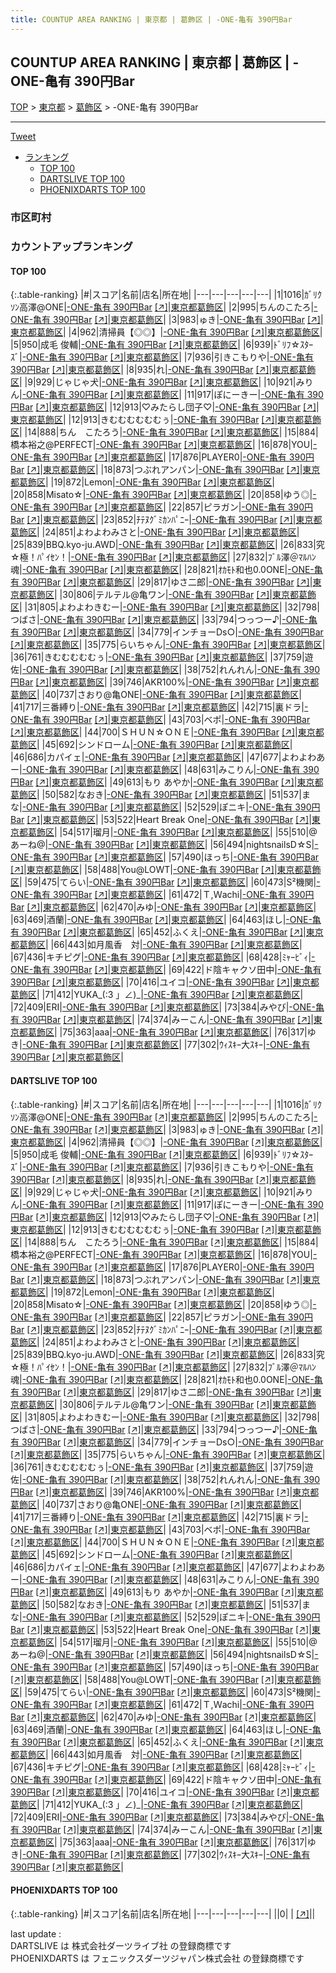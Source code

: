 ```yaml
---
title: COUNTUP AREA RANKING | 東京都 | 葛飾区 | -ONE-亀有 390円Bar
---
```

## COUNTUP AREA RANKING | 東京都 | 葛飾区 | -ONE-亀有 390円Bar

[TOP](/darts/rank/) > [東京都](/darts/rank/東京都/) > [葛飾区](/darts/rank/東京都/葛飾区/) > -ONE-亀有 390円Bar

___

<a href="https://twitter.com/share?ref_src=twsrc%5Etfw" data-text="COUNTUP AREA RANKING | 東京都葛飾区-ONE-亀有 390円Bar" class="twitter-share-button" data-hashtags="DARTSLIVE,PHOENIXDARTS,darts,ダーツ" data-show-count="false">Tweet</a>

* [ランキング](#カウントアップランキング)
    * [TOP 100](#top-100)
    * [DARTSLIVE TOP 100](#dartslive-top-100)
    * [PHOENIXDARTS TOP 100](#phoenixdarts-top-100)

### 市区町村

<ul>

</ul>

### カウントアップランキング

#### TOP 100



{:.table-ranking}
|#|スコア|名前|店名|所在地|
|---|---|---|---|---|
|1|1016|<span class="rank-name-dl">ｶﾞﾘｸｿﾝ高澤@ONE</span>|<a href="/darts/rank/shops/463054e00fcd85d4b21333aee1bd51e4.html">-ONE-亀有 390円Bar</a> <a href="https://search.dartslive.com/jp/shop/463054e00fcd85d4b21333aee1bd51e4">[↗]</a>|<a href="/darts/rank/東京都/葛飾区">東京都葛飾区</a>|
|2|995|<span class="rank-name-dl">ちんのこたろ</span>|<a href="/darts/rank/shops/463054e00fcd85d4b21333aee1bd51e4.html">-ONE-亀有 390円Bar</a> <a href="https://search.dartslive.com/jp/shop/463054e00fcd85d4b21333aee1bd51e4">[↗]</a>|<a href="/darts/rank/東京都/葛飾区">東京都葛飾区</a>|
|3|983|<span class="rank-name-dl">ゅき</span>|<a href="/darts/rank/shops/463054e00fcd85d4b21333aee1bd51e4.html">-ONE-亀有 390円Bar</a> <a href="https://search.dartslive.com/jp/shop/463054e00fcd85d4b21333aee1bd51e4">[↗]</a>|<a href="/darts/rank/東京都/葛飾区">東京都葛飾区</a>|
|4|962|<span class="rank-name-dl">清掃員【◎◎】</span>|<a href="/darts/rank/shops/463054e00fcd85d4b21333aee1bd51e4.html">-ONE-亀有 390円Bar</a> <a href="https://search.dartslive.com/jp/shop/463054e00fcd85d4b21333aee1bd51e4">[↗]</a>|<a href="/darts/rank/東京都/葛飾区">東京都葛飾区</a>|
|5|950|<span class="rank-name-dl">成毛 俊輔</span>|<a href="/darts/rank/shops/463054e00fcd85d4b21333aee1bd51e4.html">-ONE-亀有 390円Bar</a> <a href="https://search.dartslive.com/jp/shop/463054e00fcd85d4b21333aee1bd51e4">[↗]</a>|<a href="/darts/rank/東京都/葛飾区">東京都葛飾区</a>|
|6|939|<span class="rank-name-dl">ﾄﾞﾘﾌ☆ｽﾀｰｽﾞ</span>|<a href="/darts/rank/shops/463054e00fcd85d4b21333aee1bd51e4.html">-ONE-亀有 390円Bar</a> <a href="https://search.dartslive.com/jp/shop/463054e00fcd85d4b21333aee1bd51e4">[↗]</a>|<a href="/darts/rank/東京都/葛飾区">東京都葛飾区</a>|
|7|936|<span class="rank-name-dl">引きこもりや</span>|<a href="/darts/rank/shops/463054e00fcd85d4b21333aee1bd51e4.html">-ONE-亀有 390円Bar</a> <a href="https://search.dartslive.com/jp/shop/463054e00fcd85d4b21333aee1bd51e4">[↗]</a>|<a href="/darts/rank/東京都/葛飾区">東京都葛飾区</a>|
|8|935|<span class="rank-name-dl">れ</span>|<a href="/darts/rank/shops/463054e00fcd85d4b21333aee1bd51e4.html">-ONE-亀有 390円Bar</a> <a href="https://search.dartslive.com/jp/shop/463054e00fcd85d4b21333aee1bd51e4">[↗]</a>|<a href="/darts/rank/東京都/葛飾区">東京都葛飾区</a>|
|9|929|<span class="rank-name-dl">じゃじゃ犬</span>|<a href="/darts/rank/shops/463054e00fcd85d4b21333aee1bd51e4.html">-ONE-亀有 390円Bar</a> <a href="https://search.dartslive.com/jp/shop/463054e00fcd85d4b21333aee1bd51e4">[↗]</a>|<a href="/darts/rank/東京都/葛飾区">東京都葛飾区</a>|
|10|921|<span class="rank-name-dl">みりん</span>|<a href="/darts/rank/shops/463054e00fcd85d4b21333aee1bd51e4.html">-ONE-亀有 390円Bar</a> <a href="https://search.dartslive.com/jp/shop/463054e00fcd85d4b21333aee1bd51e4">[↗]</a>|<a href="/darts/rank/東京都/葛飾区">東京都葛飾区</a>|
|11|917|<span class="rank-name-dl">ぽにーきー</span>|<a href="/darts/rank/shops/463054e00fcd85d4b21333aee1bd51e4.html">-ONE-亀有 390円Bar</a> <a href="https://search.dartslive.com/jp/shop/463054e00fcd85d4b21333aee1bd51e4">[↗]</a>|<a href="/darts/rank/東京都/葛飾区">東京都葛飾区</a>|
|12|913|<span class="rank-name-dl">♡みたらし団子♡</span>|<a href="/darts/rank/shops/463054e00fcd85d4b21333aee1bd51e4.html">-ONE-亀有 390円Bar</a> <a href="https://search.dartslive.com/jp/shop/463054e00fcd85d4b21333aee1bd51e4">[↗]</a>|<a href="/darts/rank/東京都/葛飾区">東京都葛飾区</a>|
|12|913|<span class="rank-name-dl">きむむむむむむぅ</span>|<a href="/darts/rank/shops/463054e00fcd85d4b21333aee1bd51e4.html">-ONE-亀有 390円Bar</a> <a href="https://search.dartslive.com/jp/shop/463054e00fcd85d4b21333aee1bd51e4">[↗]</a>|<a href="/darts/rank/東京都/葛飾区">東京都葛飾区</a>|
|14|888|<span class="rank-name-dl">ちん　こたろう</span>|<a href="/darts/rank/shops/463054e00fcd85d4b21333aee1bd51e4.html">-ONE-亀有 390円Bar</a> <a href="https://search.dartslive.com/jp/shop/463054e00fcd85d4b21333aee1bd51e4">[↗]</a>|<a href="/darts/rank/東京都/葛飾区">東京都葛飾区</a>|
|15|884|<span class="rank-name-dl">橋本裕之@PERFECT</span>|<a href="/darts/rank/shops/463054e00fcd85d4b21333aee1bd51e4.html">-ONE-亀有 390円Bar</a> <a href="https://search.dartslive.com/jp/shop/463054e00fcd85d4b21333aee1bd51e4">[↗]</a>|<a href="/darts/rank/東京都/葛飾区">東京都葛飾区</a>|
|16|878|<span class="rank-name-dl">YOU</span>|<a href="/darts/rank/shops/463054e00fcd85d4b21333aee1bd51e4.html">-ONE-亀有 390円Bar</a> <a href="https://search.dartslive.com/jp/shop/463054e00fcd85d4b21333aee1bd51e4">[↗]</a>|<a href="/darts/rank/東京都/葛飾区">東京都葛飾区</a>|
|17|876|<span class="rank-name-dl">PLAYER0</span>|<a href="/darts/rank/shops/463054e00fcd85d4b21333aee1bd51e4.html">-ONE-亀有 390円Bar</a> <a href="https://search.dartslive.com/jp/shop/463054e00fcd85d4b21333aee1bd51e4">[↗]</a>|<a href="/darts/rank/東京都/葛飾区">東京都葛飾区</a>|
|18|873|<span class="rank-name-dl">つぶれアンパン</span>|<a href="/darts/rank/shops/463054e00fcd85d4b21333aee1bd51e4.html">-ONE-亀有 390円Bar</a> <a href="https://search.dartslive.com/jp/shop/463054e00fcd85d4b21333aee1bd51e4">[↗]</a>|<a href="/darts/rank/東京都/葛飾区">東京都葛飾区</a>|
|19|872|<span class="rank-name-dl">Lemon</span>|<a href="/darts/rank/shops/463054e00fcd85d4b21333aee1bd51e4.html">-ONE-亀有 390円Bar</a> <a href="https://search.dartslive.com/jp/shop/463054e00fcd85d4b21333aee1bd51e4">[↗]</a>|<a href="/darts/rank/東京都/葛飾区">東京都葛飾区</a>|
|20|858|<span class="rank-name-dl">Misato☆</span>|<a href="/darts/rank/shops/463054e00fcd85d4b21333aee1bd51e4.html">-ONE-亀有 390円Bar</a> <a href="https://search.dartslive.com/jp/shop/463054e00fcd85d4b21333aee1bd51e4">[↗]</a>|<a href="/darts/rank/東京都/葛飾区">東京都葛飾区</a>|
|20|858|<span class="rank-name-dl">ゆう◎</span>|<a href="/darts/rank/shops/463054e00fcd85d4b21333aee1bd51e4.html">-ONE-亀有 390円Bar</a> <a href="https://search.dartslive.com/jp/shop/463054e00fcd85d4b21333aee1bd51e4">[↗]</a>|<a href="/darts/rank/東京都/葛飾区">東京都葛飾区</a>|
|22|857|<span class="rank-name-dl">ピラガン</span>|<a href="/darts/rank/shops/463054e00fcd85d4b21333aee1bd51e4.html">-ONE-亀有 390円Bar</a> <a href="https://search.dartslive.com/jp/shop/463054e00fcd85d4b21333aee1bd51e4">[↗]</a>|<a href="/darts/rank/東京都/葛飾区">東京都葛飾区</a>|
|23|852|<span class="rank-name-dl">ﾁﾃﾇｸﾞﾐｶﾝﾊﾟﾆｰ</span>|<a href="/darts/rank/shops/463054e00fcd85d4b21333aee1bd51e4.html">-ONE-亀有 390円Bar</a> <a href="https://search.dartslive.com/jp/shop/463054e00fcd85d4b21333aee1bd51e4">[↗]</a>|<a href="/darts/rank/東京都/葛飾区">東京都葛飾区</a>|
|24|851|<span class="rank-name-dl">よわよわみさと</span>|<a href="/darts/rank/shops/463054e00fcd85d4b21333aee1bd51e4.html">-ONE-亀有 390円Bar</a> <a href="https://search.dartslive.com/jp/shop/463054e00fcd85d4b21333aee1bd51e4">[↗]</a>|<a href="/darts/rank/東京都/葛飾区">東京都葛飾区</a>|
|25|839|<span class="rank-name-dl">BBQ.kyo-ju.AWD</span>|<a href="/darts/rank/shops/463054e00fcd85d4b21333aee1bd51e4.html">-ONE-亀有 390円Bar</a> <a href="https://search.dartslive.com/jp/shop/463054e00fcd85d4b21333aee1bd51e4">[↗]</a>|<a href="/darts/rank/東京都/葛飾区">東京都葛飾区</a>|
|26|833|<span class="rank-name-dl">究☆極！ﾊﾟｲｾﾝ！</span>|<a href="/darts/rank/shops/463054e00fcd85d4b21333aee1bd51e4.html">-ONE-亀有 390円Bar</a> <a href="https://search.dartslive.com/jp/shop/463054e00fcd85d4b21333aee1bd51e4">[↗]</a>|<a href="/darts/rank/東京都/葛飾区">東京都葛飾区</a>|
|27|832|<span class="rank-name-dl">ﾌﾞﾙ澤＠ﾏﾙﾊﾝ魂</span>|<a href="/darts/rank/shops/463054e00fcd85d4b21333aee1bd51e4.html">-ONE-亀有 390円Bar</a> <a href="https://search.dartslive.com/jp/shop/463054e00fcd85d4b21333aee1bd51e4">[↗]</a>|<a href="/darts/rank/東京都/葛飾区">東京都葛飾区</a>|
|28|821|<span class="rank-name-dl">ｵｶﾓﾄ和也0.0ONE</span>|<a href="/darts/rank/shops/463054e00fcd85d4b21333aee1bd51e4.html">-ONE-亀有 390円Bar</a> <a href="https://search.dartslive.com/jp/shop/463054e00fcd85d4b21333aee1bd51e4">[↗]</a>|<a href="/darts/rank/東京都/葛飾区">東京都葛飾区</a>|
|29|817|<span class="rank-name-dl">ゆさ二郎</span>|<a href="/darts/rank/shops/463054e00fcd85d4b21333aee1bd51e4.html">-ONE-亀有 390円Bar</a> <a href="https://search.dartslive.com/jp/shop/463054e00fcd85d4b21333aee1bd51e4">[↗]</a>|<a href="/darts/rank/東京都/葛飾区">東京都葛飾区</a>|
|30|806|<span class="rank-name-dl">テルテル@亀ワン</span>|<a href="/darts/rank/shops/463054e00fcd85d4b21333aee1bd51e4.html">-ONE-亀有 390円Bar</a> <a href="https://search.dartslive.com/jp/shop/463054e00fcd85d4b21333aee1bd51e4">[↗]</a>|<a href="/darts/rank/東京都/葛飾区">東京都葛飾区</a>|
|31|805|<span class="rank-name-dl">よわよわきむー</span>|<a href="/darts/rank/shops/463054e00fcd85d4b21333aee1bd51e4.html">-ONE-亀有 390円Bar</a> <a href="https://search.dartslive.com/jp/shop/463054e00fcd85d4b21333aee1bd51e4">[↗]</a>|<a href="/darts/rank/東京都/葛飾区">東京都葛飾区</a>|
|32|798|<span class="rank-name-dl">つばさ</span>|<a href="/darts/rank/shops/463054e00fcd85d4b21333aee1bd51e4.html">-ONE-亀有 390円Bar</a> <a href="https://search.dartslive.com/jp/shop/463054e00fcd85d4b21333aee1bd51e4">[↗]</a>|<a href="/darts/rank/東京都/葛飾区">東京都葛飾区</a>|
|33|794|<span class="rank-name-dl">つっつー♪</span>|<a href="/darts/rank/shops/463054e00fcd85d4b21333aee1bd51e4.html">-ONE-亀有 390円Bar</a> <a href="https://search.dartslive.com/jp/shop/463054e00fcd85d4b21333aee1bd51e4">[↗]</a>|<a href="/darts/rank/東京都/葛飾区">東京都葛飾区</a>|
|34|779|<span class="rank-name-dl">インチョーDs○</span>|<a href="/darts/rank/shops/463054e00fcd85d4b21333aee1bd51e4.html">-ONE-亀有 390円Bar</a> <a href="https://search.dartslive.com/jp/shop/463054e00fcd85d4b21333aee1bd51e4">[↗]</a>|<a href="/darts/rank/東京都/葛飾区">東京都葛飾区</a>|
|35|775|<span class="rank-name-dl">らいちゃん</span>|<a href="/darts/rank/shops/463054e00fcd85d4b21333aee1bd51e4.html">-ONE-亀有 390円Bar</a> <a href="https://search.dartslive.com/jp/shop/463054e00fcd85d4b21333aee1bd51e4">[↗]</a>|<a href="/darts/rank/東京都/葛飾区">東京都葛飾区</a>|
|36|761|<span class="rank-name-dl">きむむむむむぅ</span>|<a href="/darts/rank/shops/463054e00fcd85d4b21333aee1bd51e4.html">-ONE-亀有 390円Bar</a> <a href="https://search.dartslive.com/jp/shop/463054e00fcd85d4b21333aee1bd51e4">[↗]</a>|<a href="/darts/rank/東京都/葛飾区">東京都葛飾区</a>|
|37|759|<span class="rank-name-dl">遊佐</span>|<a href="/darts/rank/shops/463054e00fcd85d4b21333aee1bd51e4.html">-ONE-亀有 390円Bar</a> <a href="https://search.dartslive.com/jp/shop/463054e00fcd85d4b21333aee1bd51e4">[↗]</a>|<a href="/darts/rank/東京都/葛飾区">東京都葛飾区</a>|
|38|752|<span class="rank-name-dl">れんれん</span>|<a href="/darts/rank/shops/463054e00fcd85d4b21333aee1bd51e4.html">-ONE-亀有 390円Bar</a> <a href="https://search.dartslive.com/jp/shop/463054e00fcd85d4b21333aee1bd51e4">[↗]</a>|<a href="/darts/rank/東京都/葛飾区">東京都葛飾区</a>|
|39|746|<span class="rank-name-dl">AKR100%</span>|<a href="/darts/rank/shops/463054e00fcd85d4b21333aee1bd51e4.html">-ONE-亀有 390円Bar</a> <a href="https://search.dartslive.com/jp/shop/463054e00fcd85d4b21333aee1bd51e4">[↗]</a>|<a href="/darts/rank/東京都/葛飾区">東京都葛飾区</a>|
|40|737|<span class="rank-name-dl">さおり@亀ONE</span>|<a href="/darts/rank/shops/463054e00fcd85d4b21333aee1bd51e4.html">-ONE-亀有 390円Bar</a> <a href="https://search.dartslive.com/jp/shop/463054e00fcd85d4b21333aee1bd51e4">[↗]</a>|<a href="/darts/rank/東京都/葛飾区">東京都葛飾区</a>|
|41|717|<span class="rank-name-dl">三番縛り</span>|<a href="/darts/rank/shops/463054e00fcd85d4b21333aee1bd51e4.html">-ONE-亀有 390円Bar</a> <a href="https://search.dartslive.com/jp/shop/463054e00fcd85d4b21333aee1bd51e4">[↗]</a>|<a href="/darts/rank/東京都/葛飾区">東京都葛飾区</a>|
|42|715|<span class="rank-name-dl">裏ドラ</span>|<a href="/darts/rank/shops/463054e00fcd85d4b21333aee1bd51e4.html">-ONE-亀有 390円Bar</a> <a href="https://search.dartslive.com/jp/shop/463054e00fcd85d4b21333aee1bd51e4">[↗]</a>|<a href="/darts/rank/東京都/葛飾区">東京都葛飾区</a>|
|43|703|<span class="rank-name-dl">ベポ</span>|<a href="/darts/rank/shops/463054e00fcd85d4b21333aee1bd51e4.html">-ONE-亀有 390円Bar</a> <a href="https://search.dartslive.com/jp/shop/463054e00fcd85d4b21333aee1bd51e4">[↗]</a>|<a href="/darts/rank/東京都/葛飾区">東京都葛飾区</a>|
|44|700|<span class="rank-name-dl">ＳＨＵＮ☆ＯＮＥ</span>|<a href="/darts/rank/shops/463054e00fcd85d4b21333aee1bd51e4.html">-ONE-亀有 390円Bar</a> <a href="https://search.dartslive.com/jp/shop/463054e00fcd85d4b21333aee1bd51e4">[↗]</a>|<a href="/darts/rank/東京都/葛飾区">東京都葛飾区</a>|
|45|692|<span class="rank-name-dl">シンドローム</span>|<a href="/darts/rank/shops/463054e00fcd85d4b21333aee1bd51e4.html">-ONE-亀有 390円Bar</a> <a href="https://search.dartslive.com/jp/shop/463054e00fcd85d4b21333aee1bd51e4">[↗]</a>|<a href="/darts/rank/東京都/葛飾区">東京都葛飾区</a>|
|46|686|<span class="rank-name-dl">カパイェ</span>|<a href="/darts/rank/shops/463054e00fcd85d4b21333aee1bd51e4.html">-ONE-亀有 390円Bar</a> <a href="https://search.dartslive.com/jp/shop/463054e00fcd85d4b21333aee1bd51e4">[↗]</a>|<a href="/darts/rank/東京都/葛飾区">東京都葛飾区</a>|
|47|677|<span class="rank-name-dl">よわよわあー</span>|<a href="/darts/rank/shops/463054e00fcd85d4b21333aee1bd51e4.html">-ONE-亀有 390円Bar</a> <a href="https://search.dartslive.com/jp/shop/463054e00fcd85d4b21333aee1bd51e4">[↗]</a>|<a href="/darts/rank/東京都/葛飾区">東京都葛飾区</a>|
|48|631|<span class="rank-name-dl">みこりん</span>|<a href="/darts/rank/shops/463054e00fcd85d4b21333aee1bd51e4.html">-ONE-亀有 390円Bar</a> <a href="https://search.dartslive.com/jp/shop/463054e00fcd85d4b21333aee1bd51e4">[↗]</a>|<a href="/darts/rank/東京都/葛飾区">東京都葛飾区</a>|
|49|613|<span class="rank-name-dl">もり あやか</span>|<a href="/darts/rank/shops/463054e00fcd85d4b21333aee1bd51e4.html">-ONE-亀有 390円Bar</a> <a href="https://search.dartslive.com/jp/shop/463054e00fcd85d4b21333aee1bd51e4">[↗]</a>|<a href="/darts/rank/東京都/葛飾区">東京都葛飾区</a>|
|50|582|<span class="rank-name-dl">なおき</span>|<a href="/darts/rank/shops/463054e00fcd85d4b21333aee1bd51e4.html">-ONE-亀有 390円Bar</a> <a href="https://search.dartslive.com/jp/shop/463054e00fcd85d4b21333aee1bd51e4">[↗]</a>|<a href="/darts/rank/東京都/葛飾区">東京都葛飾区</a>|
|51|537|<span class="rank-name-dl">まな</span>|<a href="/darts/rank/shops/463054e00fcd85d4b21333aee1bd51e4.html">-ONE-亀有 390円Bar</a> <a href="https://search.dartslive.com/jp/shop/463054e00fcd85d4b21333aee1bd51e4">[↗]</a>|<a href="/darts/rank/東京都/葛飾区">東京都葛飾区</a>|
|52|529|<span class="rank-name-dl">ぽニキ</span>|<a href="/darts/rank/shops/463054e00fcd85d4b21333aee1bd51e4.html">-ONE-亀有 390円Bar</a> <a href="https://search.dartslive.com/jp/shop/463054e00fcd85d4b21333aee1bd51e4">[↗]</a>|<a href="/darts/rank/東京都/葛飾区">東京都葛飾区</a>|
|53|522|<span class="rank-name-dl">Heart Break One</span>|<a href="/darts/rank/shops/463054e00fcd85d4b21333aee1bd51e4.html">-ONE-亀有 390円Bar</a> <a href="https://search.dartslive.com/jp/shop/463054e00fcd85d4b21333aee1bd51e4">[↗]</a>|<a href="/darts/rank/東京都/葛飾区">東京都葛飾区</a>|
|54|517|<span class="rank-name-dl">瑠月</span>|<a href="/darts/rank/shops/463054e00fcd85d4b21333aee1bd51e4.html">-ONE-亀有 390円Bar</a> <a href="https://search.dartslive.com/jp/shop/463054e00fcd85d4b21333aee1bd51e4">[↗]</a>|<a href="/darts/rank/東京都/葛飾区">東京都葛飾区</a>|
|55|510|<span class="rank-name-dl">@あーね@</span>|<a href="/darts/rank/shops/463054e00fcd85d4b21333aee1bd51e4.html">-ONE-亀有 390円Bar</a> <a href="https://search.dartslive.com/jp/shop/463054e00fcd85d4b21333aee1bd51e4">[↗]</a>|<a href="/darts/rank/東京都/葛飾区">東京都葛飾区</a>|
|56|494|<span class="rank-name-dl">nightsnailsD☆S</span>|<a href="/darts/rank/shops/463054e00fcd85d4b21333aee1bd51e4.html">-ONE-亀有 390円Bar</a> <a href="https://search.dartslive.com/jp/shop/463054e00fcd85d4b21333aee1bd51e4">[↗]</a>|<a href="/darts/rank/東京都/葛飾区">東京都葛飾区</a>|
|57|490|<span class="rank-name-dl">ほっち</span>|<a href="/darts/rank/shops/463054e00fcd85d4b21333aee1bd51e4.html">-ONE-亀有 390円Bar</a> <a href="https://search.dartslive.com/jp/shop/463054e00fcd85d4b21333aee1bd51e4">[↗]</a>|<a href="/darts/rank/東京都/葛飾区">東京都葛飾区</a>|
|58|488|<span class="rank-name-dl">You@LOWT</span>|<a href="/darts/rank/shops/463054e00fcd85d4b21333aee1bd51e4.html">-ONE-亀有 390円Bar</a> <a href="https://search.dartslive.com/jp/shop/463054e00fcd85d4b21333aee1bd51e4">[↗]</a>|<a href="/darts/rank/東京都/葛飾区">東京都葛飾区</a>|
|59|475|<span class="rank-name-dl">てらい</span>|<a href="/darts/rank/shops/463054e00fcd85d4b21333aee1bd51e4.html">-ONE-亀有 390円Bar</a> <a href="https://search.dartslive.com/jp/shop/463054e00fcd85d4b21333aee1bd51e4">[↗]</a>|<a href="/darts/rank/東京都/葛飾区">東京都葛飾区</a>|
|60|473|<span class="rank-name-dl">S²機関</span>|<a href="/darts/rank/shops/463054e00fcd85d4b21333aee1bd51e4.html">-ONE-亀有 390円Bar</a> <a href="https://search.dartslive.com/jp/shop/463054e00fcd85d4b21333aee1bd51e4">[↗]</a>|<a href="/darts/rank/東京都/葛飾区">東京都葛飾区</a>|
|61|472|<span class="rank-name-dl">Ｔ,Ｗachi</span>|<a href="/darts/rank/shops/463054e00fcd85d4b21333aee1bd51e4.html">-ONE-亀有 390円Bar</a> <a href="https://search.dartslive.com/jp/shop/463054e00fcd85d4b21333aee1bd51e4">[↗]</a>|<a href="/darts/rank/東京都/葛飾区">東京都葛飾区</a>|
|62|470|<span class="rank-name-dl">みゆ</span>|<a href="/darts/rank/shops/463054e00fcd85d4b21333aee1bd51e4.html">-ONE-亀有 390円Bar</a> <a href="https://search.dartslive.com/jp/shop/463054e00fcd85d4b21333aee1bd51e4">[↗]</a>|<a href="/darts/rank/東京都/葛飾区">東京都葛飾区</a>|
|63|469|<span class="rank-name-dl">酒蘭</span>|<a href="/darts/rank/shops/463054e00fcd85d4b21333aee1bd51e4.html">-ONE-亀有 390円Bar</a> <a href="https://search.dartslive.com/jp/shop/463054e00fcd85d4b21333aee1bd51e4">[↗]</a>|<a href="/darts/rank/東京都/葛飾区">東京都葛飾区</a>|
|64|463|<span class="rank-name-dl">ほし</span>|<a href="/darts/rank/shops/463054e00fcd85d4b21333aee1bd51e4.html">-ONE-亀有 390円Bar</a> <a href="https://search.dartslive.com/jp/shop/463054e00fcd85d4b21333aee1bd51e4">[↗]</a>|<a href="/darts/rank/東京都/葛飾区">東京都葛飾区</a>|
|65|452|<span class="rank-name-dl">ふくえ</span>|<a href="/darts/rank/shops/463054e00fcd85d4b21333aee1bd51e4.html">-ONE-亀有 390円Bar</a> <a href="https://search.dartslive.com/jp/shop/463054e00fcd85d4b21333aee1bd51e4">[↗]</a>|<a href="/darts/rank/東京都/葛飾区">東京都葛飾区</a>|
|66|443|<span class="rank-name-dl">如月風香　対</span>|<a href="/darts/rank/shops/463054e00fcd85d4b21333aee1bd51e4.html">-ONE-亀有 390円Bar</a> <a href="https://search.dartslive.com/jp/shop/463054e00fcd85d4b21333aee1bd51e4">[↗]</a>|<a href="/darts/rank/東京都/葛飾区">東京都葛飾区</a>|
|67|436|<span class="rank-name-dl">キチピグ</span>|<a href="/darts/rank/shops/463054e00fcd85d4b21333aee1bd51e4.html">-ONE-亀有 390円Bar</a> <a href="https://search.dartslive.com/jp/shop/463054e00fcd85d4b21333aee1bd51e4">[↗]</a>|<a href="/darts/rank/東京都/葛飾区">東京都葛飾区</a>|
|68|428|<span class="rank-name-dl">ﾐｬｰﾋﾞｨ</span>|<a href="/darts/rank/shops/463054e00fcd85d4b21333aee1bd51e4.html">-ONE-亀有 390円Bar</a> <a href="https://search.dartslive.com/jp/shop/463054e00fcd85d4b21333aee1bd51e4">[↗]</a>|<a href="/darts/rank/東京都/葛飾区">東京都葛飾区</a>|
|69|422|<span class="rank-name-dl">ド陰キャクソ田中</span>|<a href="/darts/rank/shops/463054e00fcd85d4b21333aee1bd51e4.html">-ONE-亀有 390円Bar</a> <a href="https://search.dartslive.com/jp/shop/463054e00fcd85d4b21333aee1bd51e4">[↗]</a>|<a href="/darts/rank/東京都/葛飾区">東京都葛飾区</a>|
|70|416|<span class="rank-name-dl">ユイコ</span>|<a href="/darts/rank/shops/463054e00fcd85d4b21333aee1bd51e4.html">-ONE-亀有 390円Bar</a> <a href="https://search.dartslive.com/jp/shop/463054e00fcd85d4b21333aee1bd51e4">[↗]</a>|<a href="/darts/rank/東京都/葛飾区">東京都葛飾区</a>|
|71|412|<span class="rank-name-dl">YUKA_(:3 」∠)_</span>|<a href="/darts/rank/shops/463054e00fcd85d4b21333aee1bd51e4.html">-ONE-亀有 390円Bar</a> <a href="https://search.dartslive.com/jp/shop/463054e00fcd85d4b21333aee1bd51e4">[↗]</a>|<a href="/darts/rank/東京都/葛飾区">東京都葛飾区</a>|
|72|409|<span class="rank-name-dl">ERI</span>|<a href="/darts/rank/shops/463054e00fcd85d4b21333aee1bd51e4.html">-ONE-亀有 390円Bar</a> <a href="https://search.dartslive.com/jp/shop/463054e00fcd85d4b21333aee1bd51e4">[↗]</a>|<a href="/darts/rank/東京都/葛飾区">東京都葛飾区</a>|
|73|384|<span class="rank-name-dl">みやび</span>|<a href="/darts/rank/shops/463054e00fcd85d4b21333aee1bd51e4.html">-ONE-亀有 390円Bar</a> <a href="https://search.dartslive.com/jp/shop/463054e00fcd85d4b21333aee1bd51e4">[↗]</a>|<a href="/darts/rank/東京都/葛飾区">東京都葛飾区</a>|
|74|374|<span class="rank-name-dl">みーこん</span>|<a href="/darts/rank/shops/463054e00fcd85d4b21333aee1bd51e4.html">-ONE-亀有 390円Bar</a> <a href="https://search.dartslive.com/jp/shop/463054e00fcd85d4b21333aee1bd51e4">[↗]</a>|<a href="/darts/rank/東京都/葛飾区">東京都葛飾区</a>|
|75|363|<span class="rank-name-dl">aaa</span>|<a href="/darts/rank/shops/463054e00fcd85d4b21333aee1bd51e4.html">-ONE-亀有 390円Bar</a> <a href="https://search.dartslive.com/jp/shop/463054e00fcd85d4b21333aee1bd51e4">[↗]</a>|<a href="/darts/rank/東京都/葛飾区">東京都葛飾区</a>|
|76|317|<span class="rank-name-dl">ゆき</span>|<a href="/darts/rank/shops/463054e00fcd85d4b21333aee1bd51e4.html">-ONE-亀有 390円Bar</a> <a href="https://search.dartslive.com/jp/shop/463054e00fcd85d4b21333aee1bd51e4">[↗]</a>|<a href="/darts/rank/東京都/葛飾区">東京都葛飾区</a>|
|77|302|<span class="rank-name-dl">ｳｨｽｷｰ大ｽｷｰ</span>|<a href="/darts/rank/shops/463054e00fcd85d4b21333aee1bd51e4.html">-ONE-亀有 390円Bar</a> <a href="https://search.dartslive.com/jp/shop/463054e00fcd85d4b21333aee1bd51e4">[↗]</a>|<a href="/darts/rank/東京都/葛飾区">東京都葛飾区</a>|


#### DARTSLIVE TOP 100



{:.table-ranking}
|#|スコア|名前|店名|所在地|
|---|---|---|---|---|
|1|1016|<span class="rank-name-dl">ｶﾞﾘｸｿﾝ高澤@ONE</span>|<a href="/darts/rank/shops/463054e00fcd85d4b21333aee1bd51e4.html">-ONE-亀有 390円Bar</a> <a href="https://search.dartslive.com/jp/shop/463054e00fcd85d4b21333aee1bd51e4">[↗]</a>|<a href="/darts/rank/東京都/葛飾区">東京都葛飾区</a>|
|2|995|<span class="rank-name-dl">ちんのこたろ</span>|<a href="/darts/rank/shops/463054e00fcd85d4b21333aee1bd51e4.html">-ONE-亀有 390円Bar</a> <a href="https://search.dartslive.com/jp/shop/463054e00fcd85d4b21333aee1bd51e4">[↗]</a>|<a href="/darts/rank/東京都/葛飾区">東京都葛飾区</a>|
|3|983|<span class="rank-name-dl">ゅき</span>|<a href="/darts/rank/shops/463054e00fcd85d4b21333aee1bd51e4.html">-ONE-亀有 390円Bar</a> <a href="https://search.dartslive.com/jp/shop/463054e00fcd85d4b21333aee1bd51e4">[↗]</a>|<a href="/darts/rank/東京都/葛飾区">東京都葛飾区</a>|
|4|962|<span class="rank-name-dl">清掃員【◎◎】</span>|<a href="/darts/rank/shops/463054e00fcd85d4b21333aee1bd51e4.html">-ONE-亀有 390円Bar</a> <a href="https://search.dartslive.com/jp/shop/463054e00fcd85d4b21333aee1bd51e4">[↗]</a>|<a href="/darts/rank/東京都/葛飾区">東京都葛飾区</a>|
|5|950|<span class="rank-name-dl">成毛 俊輔</span>|<a href="/darts/rank/shops/463054e00fcd85d4b21333aee1bd51e4.html">-ONE-亀有 390円Bar</a> <a href="https://search.dartslive.com/jp/shop/463054e00fcd85d4b21333aee1bd51e4">[↗]</a>|<a href="/darts/rank/東京都/葛飾区">東京都葛飾区</a>|
|6|939|<span class="rank-name-dl">ﾄﾞﾘﾌ☆ｽﾀｰｽﾞ</span>|<a href="/darts/rank/shops/463054e00fcd85d4b21333aee1bd51e4.html">-ONE-亀有 390円Bar</a> <a href="https://search.dartslive.com/jp/shop/463054e00fcd85d4b21333aee1bd51e4">[↗]</a>|<a href="/darts/rank/東京都/葛飾区">東京都葛飾区</a>|
|7|936|<span class="rank-name-dl">引きこもりや</span>|<a href="/darts/rank/shops/463054e00fcd85d4b21333aee1bd51e4.html">-ONE-亀有 390円Bar</a> <a href="https://search.dartslive.com/jp/shop/463054e00fcd85d4b21333aee1bd51e4">[↗]</a>|<a href="/darts/rank/東京都/葛飾区">東京都葛飾区</a>|
|8|935|<span class="rank-name-dl">れ</span>|<a href="/darts/rank/shops/463054e00fcd85d4b21333aee1bd51e4.html">-ONE-亀有 390円Bar</a> <a href="https://search.dartslive.com/jp/shop/463054e00fcd85d4b21333aee1bd51e4">[↗]</a>|<a href="/darts/rank/東京都/葛飾区">東京都葛飾区</a>|
|9|929|<span class="rank-name-dl">じゃじゃ犬</span>|<a href="/darts/rank/shops/463054e00fcd85d4b21333aee1bd51e4.html">-ONE-亀有 390円Bar</a> <a href="https://search.dartslive.com/jp/shop/463054e00fcd85d4b21333aee1bd51e4">[↗]</a>|<a href="/darts/rank/東京都/葛飾区">東京都葛飾区</a>|
|10|921|<span class="rank-name-dl">みりん</span>|<a href="/darts/rank/shops/463054e00fcd85d4b21333aee1bd51e4.html">-ONE-亀有 390円Bar</a> <a href="https://search.dartslive.com/jp/shop/463054e00fcd85d4b21333aee1bd51e4">[↗]</a>|<a href="/darts/rank/東京都/葛飾区">東京都葛飾区</a>|
|11|917|<span class="rank-name-dl">ぽにーきー</span>|<a href="/darts/rank/shops/463054e00fcd85d4b21333aee1bd51e4.html">-ONE-亀有 390円Bar</a> <a href="https://search.dartslive.com/jp/shop/463054e00fcd85d4b21333aee1bd51e4">[↗]</a>|<a href="/darts/rank/東京都/葛飾区">東京都葛飾区</a>|
|12|913|<span class="rank-name-dl">♡みたらし団子♡</span>|<a href="/darts/rank/shops/463054e00fcd85d4b21333aee1bd51e4.html">-ONE-亀有 390円Bar</a> <a href="https://search.dartslive.com/jp/shop/463054e00fcd85d4b21333aee1bd51e4">[↗]</a>|<a href="/darts/rank/東京都/葛飾区">東京都葛飾区</a>|
|12|913|<span class="rank-name-dl">きむむむむむむぅ</span>|<a href="/darts/rank/shops/463054e00fcd85d4b21333aee1bd51e4.html">-ONE-亀有 390円Bar</a> <a href="https://search.dartslive.com/jp/shop/463054e00fcd85d4b21333aee1bd51e4">[↗]</a>|<a href="/darts/rank/東京都/葛飾区">東京都葛飾区</a>|
|14|888|<span class="rank-name-dl">ちん　こたろう</span>|<a href="/darts/rank/shops/463054e00fcd85d4b21333aee1bd51e4.html">-ONE-亀有 390円Bar</a> <a href="https://search.dartslive.com/jp/shop/463054e00fcd85d4b21333aee1bd51e4">[↗]</a>|<a href="/darts/rank/東京都/葛飾区">東京都葛飾区</a>|
|15|884|<span class="rank-name-dl">橋本裕之@PERFECT</span>|<a href="/darts/rank/shops/463054e00fcd85d4b21333aee1bd51e4.html">-ONE-亀有 390円Bar</a> <a href="https://search.dartslive.com/jp/shop/463054e00fcd85d4b21333aee1bd51e4">[↗]</a>|<a href="/darts/rank/東京都/葛飾区">東京都葛飾区</a>|
|16|878|<span class="rank-name-dl">YOU</span>|<a href="/darts/rank/shops/463054e00fcd85d4b21333aee1bd51e4.html">-ONE-亀有 390円Bar</a> <a href="https://search.dartslive.com/jp/shop/463054e00fcd85d4b21333aee1bd51e4">[↗]</a>|<a href="/darts/rank/東京都/葛飾区">東京都葛飾区</a>|
|17|876|<span class="rank-name-dl">PLAYER0</span>|<a href="/darts/rank/shops/463054e00fcd85d4b21333aee1bd51e4.html">-ONE-亀有 390円Bar</a> <a href="https://search.dartslive.com/jp/shop/463054e00fcd85d4b21333aee1bd51e4">[↗]</a>|<a href="/darts/rank/東京都/葛飾区">東京都葛飾区</a>|
|18|873|<span class="rank-name-dl">つぶれアンパン</span>|<a href="/darts/rank/shops/463054e00fcd85d4b21333aee1bd51e4.html">-ONE-亀有 390円Bar</a> <a href="https://search.dartslive.com/jp/shop/463054e00fcd85d4b21333aee1bd51e4">[↗]</a>|<a href="/darts/rank/東京都/葛飾区">東京都葛飾区</a>|
|19|872|<span class="rank-name-dl">Lemon</span>|<a href="/darts/rank/shops/463054e00fcd85d4b21333aee1bd51e4.html">-ONE-亀有 390円Bar</a> <a href="https://search.dartslive.com/jp/shop/463054e00fcd85d4b21333aee1bd51e4">[↗]</a>|<a href="/darts/rank/東京都/葛飾区">東京都葛飾区</a>|
|20|858|<span class="rank-name-dl">Misato☆</span>|<a href="/darts/rank/shops/463054e00fcd85d4b21333aee1bd51e4.html">-ONE-亀有 390円Bar</a> <a href="https://search.dartslive.com/jp/shop/463054e00fcd85d4b21333aee1bd51e4">[↗]</a>|<a href="/darts/rank/東京都/葛飾区">東京都葛飾区</a>|
|20|858|<span class="rank-name-dl">ゆう◎</span>|<a href="/darts/rank/shops/463054e00fcd85d4b21333aee1bd51e4.html">-ONE-亀有 390円Bar</a> <a href="https://search.dartslive.com/jp/shop/463054e00fcd85d4b21333aee1bd51e4">[↗]</a>|<a href="/darts/rank/東京都/葛飾区">東京都葛飾区</a>|
|22|857|<span class="rank-name-dl">ピラガン</span>|<a href="/darts/rank/shops/463054e00fcd85d4b21333aee1bd51e4.html">-ONE-亀有 390円Bar</a> <a href="https://search.dartslive.com/jp/shop/463054e00fcd85d4b21333aee1bd51e4">[↗]</a>|<a href="/darts/rank/東京都/葛飾区">東京都葛飾区</a>|
|23|852|<span class="rank-name-dl">ﾁﾃﾇｸﾞﾐｶﾝﾊﾟﾆｰ</span>|<a href="/darts/rank/shops/463054e00fcd85d4b21333aee1bd51e4.html">-ONE-亀有 390円Bar</a> <a href="https://search.dartslive.com/jp/shop/463054e00fcd85d4b21333aee1bd51e4">[↗]</a>|<a href="/darts/rank/東京都/葛飾区">東京都葛飾区</a>|
|24|851|<span class="rank-name-dl">よわよわみさと</span>|<a href="/darts/rank/shops/463054e00fcd85d4b21333aee1bd51e4.html">-ONE-亀有 390円Bar</a> <a href="https://search.dartslive.com/jp/shop/463054e00fcd85d4b21333aee1bd51e4">[↗]</a>|<a href="/darts/rank/東京都/葛飾区">東京都葛飾区</a>|
|25|839|<span class="rank-name-dl">BBQ.kyo-ju.AWD</span>|<a href="/darts/rank/shops/463054e00fcd85d4b21333aee1bd51e4.html">-ONE-亀有 390円Bar</a> <a href="https://search.dartslive.com/jp/shop/463054e00fcd85d4b21333aee1bd51e4">[↗]</a>|<a href="/darts/rank/東京都/葛飾区">東京都葛飾区</a>|
|26|833|<span class="rank-name-dl">究☆極！ﾊﾟｲｾﾝ！</span>|<a href="/darts/rank/shops/463054e00fcd85d4b21333aee1bd51e4.html">-ONE-亀有 390円Bar</a> <a href="https://search.dartslive.com/jp/shop/463054e00fcd85d4b21333aee1bd51e4">[↗]</a>|<a href="/darts/rank/東京都/葛飾区">東京都葛飾区</a>|
|27|832|<span class="rank-name-dl">ﾌﾞﾙ澤＠ﾏﾙﾊﾝ魂</span>|<a href="/darts/rank/shops/463054e00fcd85d4b21333aee1bd51e4.html">-ONE-亀有 390円Bar</a> <a href="https://search.dartslive.com/jp/shop/463054e00fcd85d4b21333aee1bd51e4">[↗]</a>|<a href="/darts/rank/東京都/葛飾区">東京都葛飾区</a>|
|28|821|<span class="rank-name-dl">ｵｶﾓﾄ和也0.0ONE</span>|<a href="/darts/rank/shops/463054e00fcd85d4b21333aee1bd51e4.html">-ONE-亀有 390円Bar</a> <a href="https://search.dartslive.com/jp/shop/463054e00fcd85d4b21333aee1bd51e4">[↗]</a>|<a href="/darts/rank/東京都/葛飾区">東京都葛飾区</a>|
|29|817|<span class="rank-name-dl">ゆさ二郎</span>|<a href="/darts/rank/shops/463054e00fcd85d4b21333aee1bd51e4.html">-ONE-亀有 390円Bar</a> <a href="https://search.dartslive.com/jp/shop/463054e00fcd85d4b21333aee1bd51e4">[↗]</a>|<a href="/darts/rank/東京都/葛飾区">東京都葛飾区</a>|
|30|806|<span class="rank-name-dl">テルテル@亀ワン</span>|<a href="/darts/rank/shops/463054e00fcd85d4b21333aee1bd51e4.html">-ONE-亀有 390円Bar</a> <a href="https://search.dartslive.com/jp/shop/463054e00fcd85d4b21333aee1bd51e4">[↗]</a>|<a href="/darts/rank/東京都/葛飾区">東京都葛飾区</a>|
|31|805|<span class="rank-name-dl">よわよわきむー</span>|<a href="/darts/rank/shops/463054e00fcd85d4b21333aee1bd51e4.html">-ONE-亀有 390円Bar</a> <a href="https://search.dartslive.com/jp/shop/463054e00fcd85d4b21333aee1bd51e4">[↗]</a>|<a href="/darts/rank/東京都/葛飾区">東京都葛飾区</a>|
|32|798|<span class="rank-name-dl">つばさ</span>|<a href="/darts/rank/shops/463054e00fcd85d4b21333aee1bd51e4.html">-ONE-亀有 390円Bar</a> <a href="https://search.dartslive.com/jp/shop/463054e00fcd85d4b21333aee1bd51e4">[↗]</a>|<a href="/darts/rank/東京都/葛飾区">東京都葛飾区</a>|
|33|794|<span class="rank-name-dl">つっつー♪</span>|<a href="/darts/rank/shops/463054e00fcd85d4b21333aee1bd51e4.html">-ONE-亀有 390円Bar</a> <a href="https://search.dartslive.com/jp/shop/463054e00fcd85d4b21333aee1bd51e4">[↗]</a>|<a href="/darts/rank/東京都/葛飾区">東京都葛飾区</a>|
|34|779|<span class="rank-name-dl">インチョーDs○</span>|<a href="/darts/rank/shops/463054e00fcd85d4b21333aee1bd51e4.html">-ONE-亀有 390円Bar</a> <a href="https://search.dartslive.com/jp/shop/463054e00fcd85d4b21333aee1bd51e4">[↗]</a>|<a href="/darts/rank/東京都/葛飾区">東京都葛飾区</a>|
|35|775|<span class="rank-name-dl">らいちゃん</span>|<a href="/darts/rank/shops/463054e00fcd85d4b21333aee1bd51e4.html">-ONE-亀有 390円Bar</a> <a href="https://search.dartslive.com/jp/shop/463054e00fcd85d4b21333aee1bd51e4">[↗]</a>|<a href="/darts/rank/東京都/葛飾区">東京都葛飾区</a>|
|36|761|<span class="rank-name-dl">きむむむむむぅ</span>|<a href="/darts/rank/shops/463054e00fcd85d4b21333aee1bd51e4.html">-ONE-亀有 390円Bar</a> <a href="https://search.dartslive.com/jp/shop/463054e00fcd85d4b21333aee1bd51e4">[↗]</a>|<a href="/darts/rank/東京都/葛飾区">東京都葛飾区</a>|
|37|759|<span class="rank-name-dl">遊佐</span>|<a href="/darts/rank/shops/463054e00fcd85d4b21333aee1bd51e4.html">-ONE-亀有 390円Bar</a> <a href="https://search.dartslive.com/jp/shop/463054e00fcd85d4b21333aee1bd51e4">[↗]</a>|<a href="/darts/rank/東京都/葛飾区">東京都葛飾区</a>|
|38|752|<span class="rank-name-dl">れんれん</span>|<a href="/darts/rank/shops/463054e00fcd85d4b21333aee1bd51e4.html">-ONE-亀有 390円Bar</a> <a href="https://search.dartslive.com/jp/shop/463054e00fcd85d4b21333aee1bd51e4">[↗]</a>|<a href="/darts/rank/東京都/葛飾区">東京都葛飾区</a>|
|39|746|<span class="rank-name-dl">AKR100%</span>|<a href="/darts/rank/shops/463054e00fcd85d4b21333aee1bd51e4.html">-ONE-亀有 390円Bar</a> <a href="https://search.dartslive.com/jp/shop/463054e00fcd85d4b21333aee1bd51e4">[↗]</a>|<a href="/darts/rank/東京都/葛飾区">東京都葛飾区</a>|
|40|737|<span class="rank-name-dl">さおり@亀ONE</span>|<a href="/darts/rank/shops/463054e00fcd85d4b21333aee1bd51e4.html">-ONE-亀有 390円Bar</a> <a href="https://search.dartslive.com/jp/shop/463054e00fcd85d4b21333aee1bd51e4">[↗]</a>|<a href="/darts/rank/東京都/葛飾区">東京都葛飾区</a>|
|41|717|<span class="rank-name-dl">三番縛り</span>|<a href="/darts/rank/shops/463054e00fcd85d4b21333aee1bd51e4.html">-ONE-亀有 390円Bar</a> <a href="https://search.dartslive.com/jp/shop/463054e00fcd85d4b21333aee1bd51e4">[↗]</a>|<a href="/darts/rank/東京都/葛飾区">東京都葛飾区</a>|
|42|715|<span class="rank-name-dl">裏ドラ</span>|<a href="/darts/rank/shops/463054e00fcd85d4b21333aee1bd51e4.html">-ONE-亀有 390円Bar</a> <a href="https://search.dartslive.com/jp/shop/463054e00fcd85d4b21333aee1bd51e4">[↗]</a>|<a href="/darts/rank/東京都/葛飾区">東京都葛飾区</a>|
|43|703|<span class="rank-name-dl">ベポ</span>|<a href="/darts/rank/shops/463054e00fcd85d4b21333aee1bd51e4.html">-ONE-亀有 390円Bar</a> <a href="https://search.dartslive.com/jp/shop/463054e00fcd85d4b21333aee1bd51e4">[↗]</a>|<a href="/darts/rank/東京都/葛飾区">東京都葛飾区</a>|
|44|700|<span class="rank-name-dl">ＳＨＵＮ☆ＯＮＥ</span>|<a href="/darts/rank/shops/463054e00fcd85d4b21333aee1bd51e4.html">-ONE-亀有 390円Bar</a> <a href="https://search.dartslive.com/jp/shop/463054e00fcd85d4b21333aee1bd51e4">[↗]</a>|<a href="/darts/rank/東京都/葛飾区">東京都葛飾区</a>|
|45|692|<span class="rank-name-dl">シンドローム</span>|<a href="/darts/rank/shops/463054e00fcd85d4b21333aee1bd51e4.html">-ONE-亀有 390円Bar</a> <a href="https://search.dartslive.com/jp/shop/463054e00fcd85d4b21333aee1bd51e4">[↗]</a>|<a href="/darts/rank/東京都/葛飾区">東京都葛飾区</a>|
|46|686|<span class="rank-name-dl">カパイェ</span>|<a href="/darts/rank/shops/463054e00fcd85d4b21333aee1bd51e4.html">-ONE-亀有 390円Bar</a> <a href="https://search.dartslive.com/jp/shop/463054e00fcd85d4b21333aee1bd51e4">[↗]</a>|<a href="/darts/rank/東京都/葛飾区">東京都葛飾区</a>|
|47|677|<span class="rank-name-dl">よわよわあー</span>|<a href="/darts/rank/shops/463054e00fcd85d4b21333aee1bd51e4.html">-ONE-亀有 390円Bar</a> <a href="https://search.dartslive.com/jp/shop/463054e00fcd85d4b21333aee1bd51e4">[↗]</a>|<a href="/darts/rank/東京都/葛飾区">東京都葛飾区</a>|
|48|631|<span class="rank-name-dl">みこりん</span>|<a href="/darts/rank/shops/463054e00fcd85d4b21333aee1bd51e4.html">-ONE-亀有 390円Bar</a> <a href="https://search.dartslive.com/jp/shop/463054e00fcd85d4b21333aee1bd51e4">[↗]</a>|<a href="/darts/rank/東京都/葛飾区">東京都葛飾区</a>|
|49|613|<span class="rank-name-dl">もり あやか</span>|<a href="/darts/rank/shops/463054e00fcd85d4b21333aee1bd51e4.html">-ONE-亀有 390円Bar</a> <a href="https://search.dartslive.com/jp/shop/463054e00fcd85d4b21333aee1bd51e4">[↗]</a>|<a href="/darts/rank/東京都/葛飾区">東京都葛飾区</a>|
|50|582|<span class="rank-name-dl">なおき</span>|<a href="/darts/rank/shops/463054e00fcd85d4b21333aee1bd51e4.html">-ONE-亀有 390円Bar</a> <a href="https://search.dartslive.com/jp/shop/463054e00fcd85d4b21333aee1bd51e4">[↗]</a>|<a href="/darts/rank/東京都/葛飾区">東京都葛飾区</a>|
|51|537|<span class="rank-name-dl">まな</span>|<a href="/darts/rank/shops/463054e00fcd85d4b21333aee1bd51e4.html">-ONE-亀有 390円Bar</a> <a href="https://search.dartslive.com/jp/shop/463054e00fcd85d4b21333aee1bd51e4">[↗]</a>|<a href="/darts/rank/東京都/葛飾区">東京都葛飾区</a>|
|52|529|<span class="rank-name-dl">ぽニキ</span>|<a href="/darts/rank/shops/463054e00fcd85d4b21333aee1bd51e4.html">-ONE-亀有 390円Bar</a> <a href="https://search.dartslive.com/jp/shop/463054e00fcd85d4b21333aee1bd51e4">[↗]</a>|<a href="/darts/rank/東京都/葛飾区">東京都葛飾区</a>|
|53|522|<span class="rank-name-dl">Heart Break One</span>|<a href="/darts/rank/shops/463054e00fcd85d4b21333aee1bd51e4.html">-ONE-亀有 390円Bar</a> <a href="https://search.dartslive.com/jp/shop/463054e00fcd85d4b21333aee1bd51e4">[↗]</a>|<a href="/darts/rank/東京都/葛飾区">東京都葛飾区</a>|
|54|517|<span class="rank-name-dl">瑠月</span>|<a href="/darts/rank/shops/463054e00fcd85d4b21333aee1bd51e4.html">-ONE-亀有 390円Bar</a> <a href="https://search.dartslive.com/jp/shop/463054e00fcd85d4b21333aee1bd51e4">[↗]</a>|<a href="/darts/rank/東京都/葛飾区">東京都葛飾区</a>|
|55|510|<span class="rank-name-dl">@あーね@</span>|<a href="/darts/rank/shops/463054e00fcd85d4b21333aee1bd51e4.html">-ONE-亀有 390円Bar</a> <a href="https://search.dartslive.com/jp/shop/463054e00fcd85d4b21333aee1bd51e4">[↗]</a>|<a href="/darts/rank/東京都/葛飾区">東京都葛飾区</a>|
|56|494|<span class="rank-name-dl">nightsnailsD☆S</span>|<a href="/darts/rank/shops/463054e00fcd85d4b21333aee1bd51e4.html">-ONE-亀有 390円Bar</a> <a href="https://search.dartslive.com/jp/shop/463054e00fcd85d4b21333aee1bd51e4">[↗]</a>|<a href="/darts/rank/東京都/葛飾区">東京都葛飾区</a>|
|57|490|<span class="rank-name-dl">ほっち</span>|<a href="/darts/rank/shops/463054e00fcd85d4b21333aee1bd51e4.html">-ONE-亀有 390円Bar</a> <a href="https://search.dartslive.com/jp/shop/463054e00fcd85d4b21333aee1bd51e4">[↗]</a>|<a href="/darts/rank/東京都/葛飾区">東京都葛飾区</a>|
|58|488|<span class="rank-name-dl">You@LOWT</span>|<a href="/darts/rank/shops/463054e00fcd85d4b21333aee1bd51e4.html">-ONE-亀有 390円Bar</a> <a href="https://search.dartslive.com/jp/shop/463054e00fcd85d4b21333aee1bd51e4">[↗]</a>|<a href="/darts/rank/東京都/葛飾区">東京都葛飾区</a>|
|59|475|<span class="rank-name-dl">てらい</span>|<a href="/darts/rank/shops/463054e00fcd85d4b21333aee1bd51e4.html">-ONE-亀有 390円Bar</a> <a href="https://search.dartslive.com/jp/shop/463054e00fcd85d4b21333aee1bd51e4">[↗]</a>|<a href="/darts/rank/東京都/葛飾区">東京都葛飾区</a>|
|60|473|<span class="rank-name-dl">S²機関</span>|<a href="/darts/rank/shops/463054e00fcd85d4b21333aee1bd51e4.html">-ONE-亀有 390円Bar</a> <a href="https://search.dartslive.com/jp/shop/463054e00fcd85d4b21333aee1bd51e4">[↗]</a>|<a href="/darts/rank/東京都/葛飾区">東京都葛飾区</a>|
|61|472|<span class="rank-name-dl">Ｔ,Ｗachi</span>|<a href="/darts/rank/shops/463054e00fcd85d4b21333aee1bd51e4.html">-ONE-亀有 390円Bar</a> <a href="https://search.dartslive.com/jp/shop/463054e00fcd85d4b21333aee1bd51e4">[↗]</a>|<a href="/darts/rank/東京都/葛飾区">東京都葛飾区</a>|
|62|470|<span class="rank-name-dl">みゆ</span>|<a href="/darts/rank/shops/463054e00fcd85d4b21333aee1bd51e4.html">-ONE-亀有 390円Bar</a> <a href="https://search.dartslive.com/jp/shop/463054e00fcd85d4b21333aee1bd51e4">[↗]</a>|<a href="/darts/rank/東京都/葛飾区">東京都葛飾区</a>|
|63|469|<span class="rank-name-dl">酒蘭</span>|<a href="/darts/rank/shops/463054e00fcd85d4b21333aee1bd51e4.html">-ONE-亀有 390円Bar</a> <a href="https://search.dartslive.com/jp/shop/463054e00fcd85d4b21333aee1bd51e4">[↗]</a>|<a href="/darts/rank/東京都/葛飾区">東京都葛飾区</a>|
|64|463|<span class="rank-name-dl">ほし</span>|<a href="/darts/rank/shops/463054e00fcd85d4b21333aee1bd51e4.html">-ONE-亀有 390円Bar</a> <a href="https://search.dartslive.com/jp/shop/463054e00fcd85d4b21333aee1bd51e4">[↗]</a>|<a href="/darts/rank/東京都/葛飾区">東京都葛飾区</a>|
|65|452|<span class="rank-name-dl">ふくえ</span>|<a href="/darts/rank/shops/463054e00fcd85d4b21333aee1bd51e4.html">-ONE-亀有 390円Bar</a> <a href="https://search.dartslive.com/jp/shop/463054e00fcd85d4b21333aee1bd51e4">[↗]</a>|<a href="/darts/rank/東京都/葛飾区">東京都葛飾区</a>|
|66|443|<span class="rank-name-dl">如月風香　対</span>|<a href="/darts/rank/shops/463054e00fcd85d4b21333aee1bd51e4.html">-ONE-亀有 390円Bar</a> <a href="https://search.dartslive.com/jp/shop/463054e00fcd85d4b21333aee1bd51e4">[↗]</a>|<a href="/darts/rank/東京都/葛飾区">東京都葛飾区</a>|
|67|436|<span class="rank-name-dl">キチピグ</span>|<a href="/darts/rank/shops/463054e00fcd85d4b21333aee1bd51e4.html">-ONE-亀有 390円Bar</a> <a href="https://search.dartslive.com/jp/shop/463054e00fcd85d4b21333aee1bd51e4">[↗]</a>|<a href="/darts/rank/東京都/葛飾区">東京都葛飾区</a>|
|68|428|<span class="rank-name-dl">ﾐｬｰﾋﾞｨ</span>|<a href="/darts/rank/shops/463054e00fcd85d4b21333aee1bd51e4.html">-ONE-亀有 390円Bar</a> <a href="https://search.dartslive.com/jp/shop/463054e00fcd85d4b21333aee1bd51e4">[↗]</a>|<a href="/darts/rank/東京都/葛飾区">東京都葛飾区</a>|
|69|422|<span class="rank-name-dl">ド陰キャクソ田中</span>|<a href="/darts/rank/shops/463054e00fcd85d4b21333aee1bd51e4.html">-ONE-亀有 390円Bar</a> <a href="https://search.dartslive.com/jp/shop/463054e00fcd85d4b21333aee1bd51e4">[↗]</a>|<a href="/darts/rank/東京都/葛飾区">東京都葛飾区</a>|
|70|416|<span class="rank-name-dl">ユイコ</span>|<a href="/darts/rank/shops/463054e00fcd85d4b21333aee1bd51e4.html">-ONE-亀有 390円Bar</a> <a href="https://search.dartslive.com/jp/shop/463054e00fcd85d4b21333aee1bd51e4">[↗]</a>|<a href="/darts/rank/東京都/葛飾区">東京都葛飾区</a>|
|71|412|<span class="rank-name-dl">YUKA_(:3 」∠)_</span>|<a href="/darts/rank/shops/463054e00fcd85d4b21333aee1bd51e4.html">-ONE-亀有 390円Bar</a> <a href="https://search.dartslive.com/jp/shop/463054e00fcd85d4b21333aee1bd51e4">[↗]</a>|<a href="/darts/rank/東京都/葛飾区">東京都葛飾区</a>|
|72|409|<span class="rank-name-dl">ERI</span>|<a href="/darts/rank/shops/463054e00fcd85d4b21333aee1bd51e4.html">-ONE-亀有 390円Bar</a> <a href="https://search.dartslive.com/jp/shop/463054e00fcd85d4b21333aee1bd51e4">[↗]</a>|<a href="/darts/rank/東京都/葛飾区">東京都葛飾区</a>|
|73|384|<span class="rank-name-dl">みやび</span>|<a href="/darts/rank/shops/463054e00fcd85d4b21333aee1bd51e4.html">-ONE-亀有 390円Bar</a> <a href="https://search.dartslive.com/jp/shop/463054e00fcd85d4b21333aee1bd51e4">[↗]</a>|<a href="/darts/rank/東京都/葛飾区">東京都葛飾区</a>|
|74|374|<span class="rank-name-dl">みーこん</span>|<a href="/darts/rank/shops/463054e00fcd85d4b21333aee1bd51e4.html">-ONE-亀有 390円Bar</a> <a href="https://search.dartslive.com/jp/shop/463054e00fcd85d4b21333aee1bd51e4">[↗]</a>|<a href="/darts/rank/東京都/葛飾区">東京都葛飾区</a>|
|75|363|<span class="rank-name-dl">aaa</span>|<a href="/darts/rank/shops/463054e00fcd85d4b21333aee1bd51e4.html">-ONE-亀有 390円Bar</a> <a href="https://search.dartslive.com/jp/shop/463054e00fcd85d4b21333aee1bd51e4">[↗]</a>|<a href="/darts/rank/東京都/葛飾区">東京都葛飾区</a>|
|76|317|<span class="rank-name-dl">ゆき</span>|<a href="/darts/rank/shops/463054e00fcd85d4b21333aee1bd51e4.html">-ONE-亀有 390円Bar</a> <a href="https://search.dartslive.com/jp/shop/463054e00fcd85d4b21333aee1bd51e4">[↗]</a>|<a href="/darts/rank/東京都/葛飾区">東京都葛飾区</a>|
|77|302|<span class="rank-name-dl">ｳｨｽｷｰ大ｽｷｰ</span>|<a href="/darts/rank/shops/463054e00fcd85d4b21333aee1bd51e4.html">-ONE-亀有 390円Bar</a> <a href="https://search.dartslive.com/jp/shop/463054e00fcd85d4b21333aee1bd51e4">[↗]</a>|<a href="/darts/rank/東京都/葛飾区">東京都葛飾区</a>|


#### PHOENIXDARTS TOP 100



{:.table-ranking}
|#|スコア|名前|店名|所在地|
|---|---|---|---|---|
||0|<span class="rank-name-dl"> </span>|<a href="/darts/rank/shops/.html"></a> <a href="">[↗]</a>|<a href="/darts/rank//"></a>|


<div class="footer border-top border-gray-light mt-5 pt-3 text-right text-gray">
    last update : <span style="font-weight: italic" id="foot_last_modified"></span><br />
    DARTSLIVE は 株式会社ダーツライブ社 の登録商標です<br />
    PHOENIXDARTS は フェニックスダーツジャパン株式会社 の登録商標です<br />
</div>

<script src="https://cdnjs.cloudflare.com/ajax/libs/jquery.tablesorter/2.31.3/js/jquery.tablesorter.min.js" integrity="sha512-qzgd5cYSZcosqpzpn7zF2ZId8f/8CHmFKZ8j7mU4OUXTNRd5g+ZHBPsgKEwoqxCtdQvExE5LprwwPAgoicguNg==" crossorigin="anonymous" referrerpolicy="no-referrer"></script>
<link rel="stylesheet" href="https://cdnjs.cloudflare.com/ajax/libs/jquery.tablesorter/2.31.3/css/theme.default.min.css" integrity="sha512-wghhOJkjQX0Lh3NSWvNKeZ0ZpNn+SPVXX1Qyc9OCaogADktxrBiBdKGDoqVUOyhStvMBmJQ8ZdMHiR3wuEq8+w==" crossorigin="anonymous" referrerpolicy="no-referrer" />
<script>
$(function() {
    $(".table-ranking").tablesorter({sortList:[[0, 0]]});
    $("#foot_last_modified").text(formatDate(new Date(document.lastModified), 'yyyy-MM-dd HH:mm:ss'));
});
</script>

<script async src="https://platform.twitter.com/widgets.js" charset="utf-8"></script>